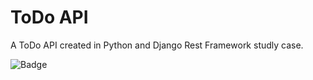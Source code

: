 # ToDo API

A ToDo API created in Python and Django Rest Framework studly case.

![Badge](https://img.shields.io/static/v1?label=version&message=1.0&color=orange)
